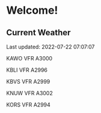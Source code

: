 # Welcome!

## Current Weather

Last updated: 2022-07-22 07:07:07

KAWO VFR A3000

KBLI VFR A2996

KBVS VFR A2999

KNUW VFR A3002

KORS VFR A2994


